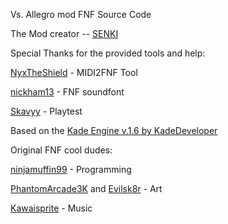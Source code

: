Vs. Allegro mod FNF Source Code

The Mod creator -- [SENKI](https://twitter.com/yalishenkjor)

Special Thanks for the provided tools and help:

[NyxTheShield](https://gamebanana.com/members/1679544) - MIDI2FNF Tool

[nickham13](https://gamebanana.com/members/1778332) -  FNF soundfont

[Skavyy](https://twitter.com/skavyy) - Playtest 



Based on the [Kade Engine v.1.6 by KadeDeveloper](kadedev.github.io/kade-engine/)


Original FNF cool dudes:

[ninjamuffin99](https://twitter.com/ninja_muffin99) - Programming

[PhantomArcade3K](https://twitter.com/phantomarcade3k) and [Evilsk8r](https://twitter.com/evilsk8r) - Art

[Kawaisprite](https://twitter.com/kawaisprite) - Music
